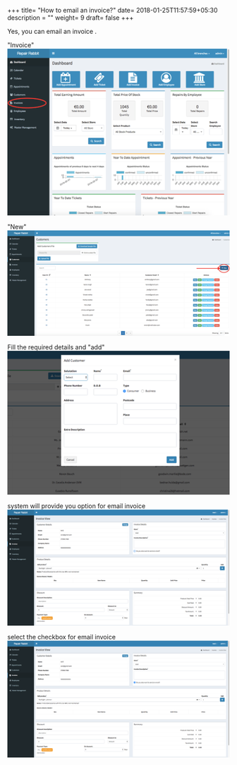 +++
title= "How to email an invoice?"
date= 2018-01-25T11:57:59+05:30
description = ""
weight= 9
draft= false
+++

Yes, you can email an invoice . 


"Invoice"
![How to email an invoice?](/images/invoice/is_it_possible_to_email_invoice/go_to_invoice.png)

"New"
![How to email an invoice?](/images/invoice/is_it_possible_to_email_invoice/clcik_new.png)

Fill the required details and "add"
![How to email an invoice?](/images/invoice/is_it_possible_to_email_invoice/add_required_details_and_add.png)

system will provide you option for email invoice
![How to email an invoice?](/images/invoice/is_it_possible_to_email_invoice/do_also_want_to_send_an_email.png)


select the checkbox for email invoice
![How to email an invoice?](/images/invoice/is_it_possible_to_email_invoice/do_also_want_to_send_an_email_TICK.png)






